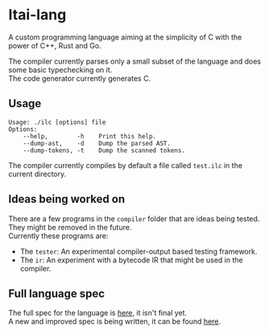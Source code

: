 # Itai-lang

A custom programming language aiming at the simplicity of C with the power of C++, Rust and Go.

The compiler currently parses only a small subset of the language and does some basic typechecking on it.\
The code generator currently generates C.

## Usage

```
Usage: ./ilc [options] file
Options:
	--help,        -h    Print this help.
	--dump-ast,    -d    Dump the parsed AST.
	--dump-tokens, -t    Dump the scanned tokens.
```
The compiler currently compiles by default a file called `test.ilc` in the current directory.

## Ideas being worked on

There are a few programs in the `compiler` folder that are ideas being tested. They might be removed in the future.\
Currently these programs are:
* The `tester`: An experimental compiler-output based testing framework.
* The `ir`: An experiment with a bytecode IR that might be used in the compiler.


## Full language spec

The full spec for the language is [here](SPEC.md), it isn't final yet.\
A new and improved spec is being written, it can be found [here](new_spec.md).

